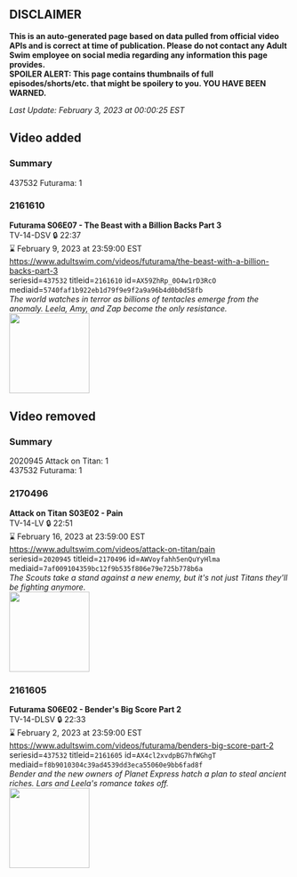 ## DISCLAIMER
**This is an auto-generated page based on data pulled from official video APIs and is correct at time of publication. Please do not contact any Adult Swim employee on social media regarding any information this page provides.**  
**SPOILER ALERT: This page contains thumbnails of full episodes/shorts/etc. that might be spoilery to you. YOU HAVE BEEN WARNED.**  

_Last Update: February 3, 2023 at 00:00:25 EST_
## Video added
### Summary
437532 Futurama: 1  
### 2161610
**Futurama S06E07 - The Beast with a Billion Backs Part 3**  
TV-14-DSV 🔒 22:37  
⌛ February 9, 2023 at 23:59:00 EST  
https://www.adultswim.com/videos/futurama/the-beast-with-a-billion-backs-part-3  
seriesid=`437532` titleid=`2161610` id=`AX59ZhRp_0O4w1rD3RcO` mediaid=`5740faf1b922eb1d79f9e9f2a9a96b4d0b0d58fb`  
_The world watches in terror as billions of tentacles emerge from the anomaly. Leela, Amy, and Zap become the only resistance._  
<a href="https://media.cdn.adultswim.com/uploads/20220121/thumbnails/2_221211618157-Futurama_607_TheBeastWithABillionBacks_Part3.png"><img src="https://media.cdn.adultswim.com/uploads/20220121/thumbnails/2_221211618157-Futurama_607_TheBeastWithABillionBacks_Part3.png" height="144px" /></a>
## Video removed
### Summary
2020945 Attack on Titan: 1  
437532 Futurama: 1  
### 2170496
**Attack on Titan S03E02 - Pain**  
TV-14-LV 🔒 22:51  
⌛ February 16, 2023 at 23:59:00 EST  
https://www.adultswim.com/videos/attack-on-titan/pain  
seriesid=`2020945` titleid=`2170496` id=`AWVoyfahh5enQuYyHlma` mediaid=`7af009104359bc12f9b535f806e79e725b778b6a`  
_The Scouts take a stand against a new enemy, but it's not just Titans they'll be fighting anymore._  
<a href="https://media.cdn.adultswim.com/uploads/20200225/thumbnails/2_202251633504-attackontitan_039_dup-20180823.jpg"><img src="https://media.cdn.adultswim.com/uploads/20200225/thumbnails/2_202251633504-attackontitan_039_dup-20180823.jpg" height="144px" /></a>
### 2161605
**Futurama S06E02 - Bender's Big Score Part 2**  
TV-14-DLSV 🔒 22:33  
⌛ February 2, 2023 at 23:59:00 EST  
https://www.adultswim.com/videos/futurama/benders-big-score-part-2  
seriesid=`437532` titleid=`2161605` id=`AX4cl2xvdpBG7hfWGhgT` mediaid=`f8b9010304c39ad4539dd3eca55060e9bb6fad8f`  
_Bender and the new owners of Planet Express hatch a plan to steal ancient riches. Lars and Leela's romance takes off._  
<a href="https://media.cdn.adultswim.com/uploads/20220103/thumbnails/2_2213178271-Futurama_602_BendersBigScore_Part2.png"><img src="https://media.cdn.adultswim.com/uploads/20220103/thumbnails/2_2213178271-Futurama_602_BendersBigScore_Part2.png" height="144px" /></a>
